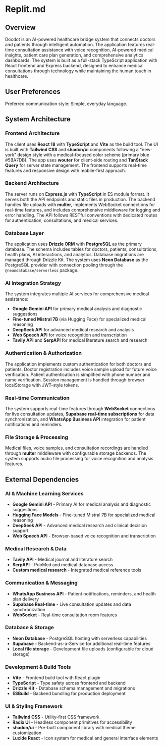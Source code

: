 # Replit.md

## Overview

Docdot is an AI-powered healthcare bridge system that connects doctors and patients through intelligent automation. The application features real-time consultation assistance with voice recognition, AI-powered medical insights, patient care plan generation, and comprehensive analytics dashboards. The system is built as a full-stack TypeScript application with React frontend and Express backend, designed to enhance medical consultations through technology while maintaining the human touch in healthcare.

## User Preferences

Preferred communication style: Simple, everyday language.

## System Architecture

### Frontend Architecture
The client uses **React 18** with **TypeScript** and **Vite** as the build tool. The UI is built with **Tailwind CSS** and **shadcn/ui** components following a "new-york" design style with a medical-focused color scheme (primary blue #5BA7DB). The app uses **wouter** for client-side routing and **TanStack Query** for server state management. The frontend supports real-time features and responsive design with mobile-first approach.

### Backend Architecture
The server runs on **Express.js** with **TypeScript** in ES module format. It serves both the API endpoints and static files in production. The backend handles file uploads with **multer**, implements WebSocket connections for real-time features, and includes comprehensive middleware for logging and error handling. The API follows RESTful conventions with dedicated routes for authentication, consultations, and medical services.

### Database Layer
The application uses **Drizzle ORM** with **PostgreSQL** as the primary database. The schema includes tables for doctors, patients, consultations, health plans, AI interactions, and analytics. Database migrations are managed through Drizzle Kit. The system uses **Neon Database** as the PostgreSQL provider with connection pooling through the `@neondatabase/serverless` package.

### AI Integration Strategy
The system integrates multiple AI services for comprehensive medical assistance:
- **Google Gemini API** for primary medical analysis and diagnostic suggestions
- **Fine-tuned Mistral 7B** (via Hugging Face) for specialized medical reasoning
- **DeepSeek API** for advanced medical research and analysis
- **Web Speech API** for voice recognition and transcription
- **Tavily API** and **SerpAPI** for medical literature search and research

### Authentication & Authorization
The application implements custom authentication for both doctors and patients. Doctor registration includes voice sample upload for future voice verification. Patient authentication is simplified with phone number and name verification. Session management is handled through browser localStorage with JWT-style tokens.

### Real-time Communication
The system supports real-time features through **WebSocket** connections for live consultation updates, **Supabase real-time subscriptions** for data synchronization, and **WhatsApp Business API** integration for patient notifications and reminders.

### File Storage & Processing
Medical files, voice samples, and consultation recordings are handled through **multer** middleware with configurable storage backends. The system supports audio file processing for voice recognition and analysis features.

## External Dependencies

### AI & Machine Learning Services
- **Google Gemini API** - Primary AI for medical analysis and diagnostic suggestions
- **Hugging Face Models** - Fine-tuned Mistral 7B for specialized medical reasoning
- **DeepSeek API** - Advanced medical research and clinical decision support
- **Web Speech API** - Browser-based voice recognition and transcription

### Medical Research & Data
- **Tavily API** - Medical journal and literature search
- **SerpAPI** - PubMed and medical database access
- **Custom medical research** - Integrated medical reference tools

### Communication & Messaging
- **WhatsApp Business API** - Patient notifications, reminders, and health plan delivery
- **Supabase Real-time** - Live consultation updates and data synchronization
- **WebSocket** - Real-time consultation room features

### Database & Storage
- **Neon Database** - PostgreSQL hosting with serverless capabilities
- **Supabase** - Backend-as-a-Service for additional real-time features
- **Local file storage** - Development file uploads (configurable for cloud storage)

### Development & Build Tools
- **Vite** - Frontend build tool with React plugin
- **TypeScript** - Type safety across frontend and backend
- **Drizzle Kit** - Database schema management and migrations
- **ESBuild** - Backend bundling for production deployment

### UI & Styling Framework
- **Tailwind CSS** - Utility-first CSS framework
- **Radix UI** - Headless component primitives for accessibility
- **shadcn/ui** - Pre-built component library with medical theme customization
- **Lucide React** - Icon system for medical and general interface elements